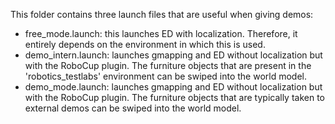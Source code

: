 This folder contains three launch files that are useful when giving demos:
* free_mode.launch: this launches ED with localization. Therefore, it entirely depends on the environment in which this is used.
* demo_intern.launch: launches gmapping and ED without localization but with the RoboCup plugin. The furniture objects that are present in the 'robotics_testlabs' environment can be swiped into the world model.
* demo_mode.launch: launches gmapping and ED without localization but with the RoboCup plugin. The furniture objects that are typically taken to external demos can be swiped into the world model.
